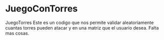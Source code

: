 # JuegoConTorres
JuegoTorres
Este es un codigo que nos permite validar aleatoriamente cuantas torres pueden atacar y en una matriz que el usuario desea. Falta mas cosas.
